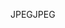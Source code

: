 <span data-ttu-id="113ac-101">JPEG</span><span class="sxs-lookup"><span data-stu-id="113ac-101">JPEG</span></span>